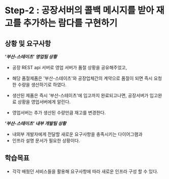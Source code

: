 # Step-2 : 공장서버의 콜백 메시지를 받아 재고를 추가하는 람다를 구현하기

## 상황 및 요구사항
***'부산-스테이츠' 영업팀 상황***
- 공장 REST api 서버로 영업 서버가 품절 상황을 공유해주었고, 
- 해당 품절제품은 '부산-스테이츠'와 공장업체간의 계약으로 품절이 되면 즉시 요청한 수량을 생산하기로 하였다.

- 생산된 제품은 즉시 '부산-스테이츠'에 입고까지 완료되고나면, 공장서버가 입고완료 상황을 영업서버에게 알린다. 
- 영업서버는 추가 생산된 수량만큼 재고를 변경한다.

***'부산-스테이츠' 내부 개발팀 상황***
- 내외부 개발자에게 전달할 새로운 요구사항을 충족시키는 다이어그램과 
- 인프라 설명 문서가 필요한 상황이다. 

## 학습목표 
- 각각 배웠던 서비스들을 활용해 요구사항에 따라 새로운 인프라 구성 할 수 있다.
